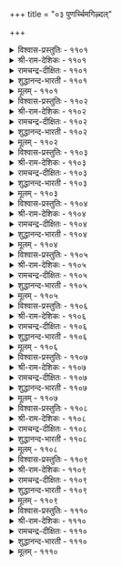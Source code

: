 +++
title = "०३ पुणर्च्चिमगिऴ्दल्"

+++

<details><summary>विश्वास-प्रस्तुतिः - ११०१</summary>

कण्डुगेट्टु उण्डुयिर्त्तु उट्रऱियुम् ऐम्बुलनुम्  
ऒण्दॊडि कण्णे उळ।       ११०१
</details>

<details><summary>श्री-राम-देशिकः - ११०१</summary>

नासानेत्रश्रोत्रजिह्वाघ्राणत्वक्पञ्चकेन्द्रियैः ।  
जायमानं भोगमेका ददाति वलयाज्ज्वला ॥ ११०१॥
</details>

<details><summary>रामचन्द्र-दीक्षितः - ११०१</summary>

1101 kaṇṭukēṭṭu uṇṭuuyirttu uṟṟaṟiyum aimpulaṉum  
oṇṭoṭi kaṇṇē uḷa.

1101\. All the pleasures that the five senses give us are garnered in this lady with glittering bracelets. What a thrill she gives me!  
</details>

<details><summary>शुद्धानन्द-भारती - ११०१</summary>

1\. கண்டுகேட்டு உண்டுயிர்த்து உற்றறியும் ஐம்புலனும்  
ஓண்டொடி கண்ணே உள.  
In this bangled beauty dwell  
The joys of sight sound touch taste smell.        1101  
</details>

<details><summary>मूलम् - ११०१</summary>

कण्डुगेट्टु उण्डुयिर्त्तु उट्रऱियुम् ऐम्बुलनुम्  
ऒण्दॊडि कण्णे उळ।       ११०१
</details>

<details><summary>विश्वास-प्रस्तुतिः - ११०२</summary>

पिणिक्कु मरुन्दु पिऱमन् अणियिऴै  
तन्नोय्क्कुत् ताने मरुन्दु।       ११०२
</details>

<details><summary>श्री-राम-देशिकः - ११०२</summary>

स्वरोगशामकं वस्तु स्वेतरं दृश्यते भुवि ।  
स्वेनोत्पादितरोगस्य किन्त्वयं भेषजं स्वयम् ॥ ११०२॥
</details>

<details><summary>रामचन्द्र-दीक्षितः - ११०२</summary>

1102 piṇikku maruntu piṟamaṉ aṇiyiḻai  
taṉnōykkut tāṉē maruntu.

1102\. The remedy for a disease lies not in the disease but in some healing balm; but not so the loved one who is at once the disease and the cure for the pangs of love.  
</details>

<details><summary>शुद्धानन्द-भारती - ११०२</summary>

2\. பிணிக்கு மருந்து பிறமன் அணியிழை  
தன்நோய்க்குத் தானே மருந்து.  
The cure for ailment is somewhere  
For fair maid's ill she is the cure.        1102  
</details>

<details><summary>मूलम् - ११०२</summary>

पिणिक्कु मरुन्दु पिऱमन् अणियिऴै  
तन्नोय्क्कुत् ताने मरुन्दु।       ११०२
</details>

<details><summary>विश्वास-प्रस्तुतिः - ११०३</summary>

ताम्वीऴ्वार् मॆण्ड्रोळ् तुयिलिन् इनिदुगॊल्  
तामरैक् कण्णान् उलगु।       ११०३
</details>

<details><summary>श्री-राम-देशिकः - ११०३</summary>

प्रियारम्यस्कन्धलभ्यनिद्रासुखसमं सुखम् ।  
पङ्कजाक्षमहाविष्णोवैङ्कुण्ठेऽपि न लभ्यते ॥ ११०३॥
</details>

<details><summary>रामचन्द्र-दीक्षितः - ११०३</summary>

1103 tāmvīḻvār meṉtōḷ tuyiliṉ iṉitukol  
tāmaraik kaṇṇāṉ ulaku.

1103\. Are the pleasures of the world of the lotus-eyed lord sweeter than reclining on the soft shoulder of the beloved?  
</details>

<details><summary>शुद्धानन्द-भारती - ११०३</summary>

3\. தாம்வீழ்வார் மென்றோள் துயிலின் இனிதுகொல்  
தாமரைக் கண்ணான் உலகு.  
Is lotus-eyed lord's heaven so sweet  
As sleep in lover's arms so soft?        1103  
</details>

<details><summary>मूलम् - ११०३</summary>

ताम्वीऴ्वार् मॆण्ड्रोळ् तुयिलिन् इनिदुगॊल्  
तामरैक् कण्णान् उलगु।       ११०३
</details>

<details><summary>विश्वास-प्रस्तुतिः - ११०४</summary>

नीङ्गिन् तॆऱूउम् कुऱुगुङ्गाल् तण्णॆन्नुम्  
तीयाण्डुप् पॆट्राळ् इवळ्?       ११०४
</details>

<details><summary>श्री-राम-देशिकः - ११०४</summary>

कामाग्नि नूतनमिममेषा प्राप्तवती कुतः ? ।  
योऽग्निः सन्निहितः शीतो दूरस्थः प्रदहत्ययम् ॥ ११०४॥
</details>

<details><summary>रामचन्द्र-दीक्षितः - ११०४</summary>

1104 nīṅkiṉ teṟūum kuṟukuṅkāl taṇṇeṉṉum  
tīyāṇṭup peṟṟāḷ ivaḷ.

1104\. This lady has a fire which burns me with passion when I am away; but it cools down when I see her. Can anyone say where she has acquired this power?  
</details>

<details><summary>शुद्धानन्द-भारती - ११०४</summary>

4\. நீங்கின் தெறூஉம் குறுகுங்கால் தண்ணென்னும்  
தீயாண்டுப் பெற்றாள் இவள்.  
Away it burns and cools anear  
Wherefrom did she get this fire?        1104  
</details>

<details><summary>मूलम् - ११०४</summary>

नीङ्गिन् तॆऱूउम् कुऱुगुङ्गाल् तण्णॆन्नुम्  
तीयाण्डुप् पॆट्राळ् इवळ्?       ११०४
</details>

<details><summary>विश्वास-प्रस्तुतिः - ११०५</summary>

वेट् ट पॊऴुदिन् अवैयवै पोलुमे  
तोट् टार् कदुप्पिनाळ् तोळ्।       ११०५
</details>

<details><summary>श्री-राम-देशिकः - ११०५</summary>

वाञ्छितानेकवम्तूनामवाप्त्या यत्सुखं भवेत् ।  
प्रसूनकुन्तलभरनारीस्कन्धो ददाति तत् ॥ ११०५॥
</details>

<details><summary>रामचन्द्र-दीक्षितः - ११०५</summary>

1105 vēṭṭa poḻutiṉ avaiyavai pōlumē  
tōṭṭār katuppiṉāḷ tōḷ.

1105\. Like the dreams of pleasures sought, the embrace of this sweet-shouldered, flower-decked maiden gives me untold pleasure.  
</details>

<details><summary>शुद्धानन्द-भारती - ११०५</summary>

5\. வேட்ட பொழுதின் அவையவை போலுமே  
தோட்டார் கதுப்பினாள் தோள்.  
The arms of my flower-tressed maid  
Whatever I wish that that accord.        1105  
</details>

<details><summary>मूलम् - ११०५</summary>

वेट् ट पॊऴुदिन् अवैयवै पोलुमे  
तोट् टार् कदुप्पिनाळ् तोळ्।       ११०५
</details>

<details><summary>विश्वास-प्रस्तुतिः - ११०६</summary>

उऱुदोऱु उयिर्दळिर्प्पत् तीण्डलाल् पेदैक्कु  
अमिऴ्दिन् इयण्ड्रन तोळ्।       ११०६
</details>

<details><summary>श्री-राम-देशिकः - ११०६</summary>

नष्टः प्राणः पुनर्यस्य स्पर्शमात्रेण जीवति ।  
तेनामृतेन रचितौ तस्याः स्कन्धाविति ध्रुवम् ॥ ११०६॥
</details>

<details><summary>रामचन्द्र-दीक्षितः - ११०६</summary>

1106 uṟutōṟu uyirtaḷippat tīṇṭalāl pētaikku  
amiḻtiṉ iyaṉṟaṉa tōḷ.

1106\. Her embrace ever kindles new warm life in me. Verily her shoulders are packed with ambrosia.  
</details>

<details><summary>शुद्धानन्द-भारती - ११०६</summary>

6\. உறுதோறு உயிர்தளிர்ப்பத் தீண்டலால் பேதைக்கு  
அமிழ்தின் இயன்றன தோள்.  
My simple maid has nectar arms  
Each embrace brings life-thrilling charms.        1106  
</details>

<details><summary>मूलम् - ११०६</summary>

उऱुदोऱु उयिर्दळिर्प्पत् तीण्डलाल् पेदैक्कु  
अमिऴ्दिन् इयण्ड्रन तोळ्।       ११०६
</details>

<details><summary>विश्वास-प्रस्तुतिः - ११०७</summary>

तम्मिल् इरुन्दु तमदुबात्तु उण्डट्राल्  
अम्मा अरिवै मुयक्कु।       ११०७
</details>

<details><summary>श्री-राम-देशिकः - ११०७</summary>

स्वगेहे स्वार्जितं चान्यैः विभज्याशनकर्मवत् ।  
रम्यवर्णाङ्गनाकायपरिष्वङ्गः सुखावहः ॥ ११०७॥
</details>

<details><summary>रामचन्द्र-दीक्षितः - ११०७</summary>

1107 tammil iruntu tamatupāttu uṇṭaṟṟāl  
ammā arivai muyakku.

1107\. The embrace of my golden-coloured love reminds me of the joy of a householder who delights in fulfilling the laws of hospitality.  
</details>

<details><summary>शुद्धानन्द-भारती - ११०७</summary>

7\. தம்மில் இருந்து தமதுபாத்து உண்டற்றால்  
அம்மா அரிவை முயக்கு.  
Ah the embrace of this fair dame  
Is like sharing one's food at home.        1107  
</details>

<details><summary>मूलम् - ११०७</summary>

तम्मिल् इरुन्दु तमदुबात्तु उण्डट्राल्  
अम्मा अरिवै मुयक्कु।       ११०७
</details>

<details><summary>विश्वास-प्रस्तुतिः - ११०८</summary>

वीऴुम् इरुवर्क्कु इनिदे वळियिडै  
पोऴप् पडाअ मुयक्कु।       ११०८
</details>

<details><summary>श्री-राम-देशिकः - ११०८</summary>

वायुगम्यस्थलेनापि मध्ये व्यवधिमन्तरा ।  
प्रीतिकामुकतोरङ्गपरिष्वङ्गः सुखं वहेत् ॥ ११०८॥
</details>

<details><summary>रामचन्द्र-दीक्षितः - ११०८</summary>

1108 vīḻum iruvarkku iṉitē vaḷiyiṭai  
pōḻap paṭāa muyakku.

1108\. Sweet indeed to both the lover and his beloved is that close embrace which allows not even a wisp of air to steal in between their arms.  
</details>

<details><summary>शुद्धानन्द-भारती - ११०८</summary>

8\. வீழும் இருவர்க்கு இனிதே வளியிடை  
போழப் படாஅ முயக்கு.  
Joy is the fast embrace that doth  
Not admit e'en air between both.        1108  
</details>

<details><summary>मूलम् - ११०८</summary>

वीऴुम् इरुवर्क्कु इनिदे वळियिडै  
पोऴप् पडाअ मुयक्कु।       ११०८
</details>

<details><summary>विश्वास-प्रस्तुतिः - ११०९</summary>

ऊडल् उणर्दल् पुणर्दल् इवैगामम्  
कूडियार् पॆट्र पयन्।       ११०९
</details>

<details><summary>श्री-राम-देशिकः - ११०९</summary>

विप्रयोगः समाधानं सम्मोग इति तत् त्रयम् ।  
प्रोच्यते परमं भाग्यं प्रेमलक्ष्यैकजीविनाम् ॥ ११०९॥
</details>

<details><summary>रामचन्द्र-दीक्षितः - ११०९</summary>

1109 ūṭal uṇartal puṇartal ivaikāmam  
kūṭiyār peṟṟa payaṉ.

1109\. Separation, reconciliation and reunion are the pleasures vouchsafed to those stricken with love.  
</details>

<details><summary>शुद्धानन्द-भारती - ११०९</summary>

9\. ஊடல் உணர்தல் புணர்தல் இவைகாமம்  
கூடியார் பெற்ற பயன்.  
Sulking, feeling and clasping fast  
These three are sweets of lover's tryst.        1109  
</details>

<details><summary>मूलम् - ११०९</summary>

ऊडल् उणर्दल् पुणर्दल् इवैगामम्  
कूडियार् पॆट्र पयन्।       ११०९
</details>

<details><summary>विश्वास-प्रस्तुतिः - १११०</summary>

अऱिदोऱु अऱियामै कण्डट्राल् कामम्  
सॆऱिदोऱुम् सेयिऴै माट्टु।       १११०
</details>

<details><summary>श्री-राम-देशिकः - १११०</summary>

असकृद् ग्रन्थपठनादज्ञानं शिष्यते पथा ।  
अनुस्यूताङ्गनाभोमादमोगः शिष्यते ततः ॥ १११०॥
</details>

<details><summary>रामचन्द्र-दीक्षितः - १११०</summary>

1110 aṟitōṟu aṟiyāmai kaṇṭaṟṟāl kāmam  
ceṟitōṟum cēyiḻai māṭṭu.

1110\. The more I taste the charms of my beloved the more do d hunger for them. Verily what is already experienced pales into insignificance before the promise of the future.  
</details>

<details><summary>शुद्धानन्द-भारती - १११०</summary>

10\. அறிதோறு அறியாமை கண்டற்றால் காமம்  
செறிதோறும் சேயிழை மாட்டு.  
As knowledge reveals past ignorance  
So is the belle as love gets close.        1110  
</details>

<details><summary>मूलम् - १११०</summary>

अऱिदोऱु अऱियामै कण्डट्राल् कामम्  
सॆऱिदोऱुम् सेयिऴै माट्टु।       १११०
</details>
